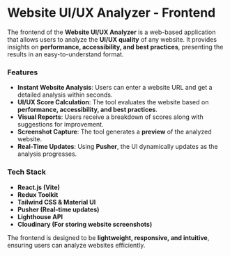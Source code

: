 # Website UI/UX Analyzer - Frontend  

The frontend of the **Website UI/UX Analyzer** is a web-based application that allows users to analyze the **UI/UX quality** of any website. It provides insights on **performance, accessibility, and best practices**, presenting the results in an easy-to-understand format.  

### Features  

- **Instant Website Analysis**: Users can enter a website URL and get a detailed analysis within seconds.  
- **UI/UX Score Calculation**: The tool evaluates the website based on **performance, accessibility, and best practices**.  
- **Visual Reports**: Users receive a breakdown of scores along with suggestions for improvement.  
- **Screenshot Capture**: The tool generates a **preview** of the analyzed website.  
- **Real-Time Updates**: Using **Pusher**, the UI dynamically updates as the analysis progresses.  

### Tech Stack  

- **React.js (Vite)**
- **Redux Toolkit**
- **Tailwind CSS & Material UI**
- **Pusher (Real-time updates)**
- **Lighthouse API**
- **Cloudinary (For storing website screenshots)**  

The frontend is designed to be **lightweight, responsive, and intuitive**, ensuring users can analyze websites efficiently.  
